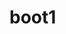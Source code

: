 # boot1

<!-- take photos and video -->
<!-- create page of just images (not sure if it should be modal or carousel) with categories-->
<!-- used stock food and wedding -->
<!--  download free video an put it on youtube-->
<!--  black background-->
